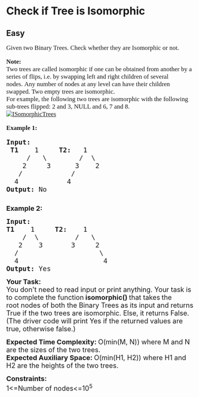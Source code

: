 # Check if Tree is Isomorphic
## Easy
<div class="problems_problem_content__Xm_eO" speechify-initial-font-family="Roboto, sans-serif" speechify-initial-font-size="16px"><p speechify-initial-font-family="urw-din" speechify-initial-font-size="17px" style="font-family: urw-din; font-size: 17px;"><span style="font-size: 17px; font-family: urw-din;" speechify-initial-font-family="urw-din" speechify-initial-font-size="17px">Given two&nbsp;Binary Trees. Check whether they are&nbsp;Isomorphic or not.</span></p>
<p speechify-initial-font-family="urw-din" speechify-initial-font-size="17px" style="font-family: urw-din; font-size: 17px;"><span style="font-size: 17px; font-family: urw-din;" speechify-initial-font-family="urw-din" speechify-initial-font-size="17px"><strong speechify-initial-font-family="urw-din" speechify-initial-font-size="17px" style="font-family: urw-din; font-size: 17px;">Note:&nbsp;</strong><br speechify-initial-font-family="urw-din" speechify-initial-font-size="17px" style="font-family: urw-din; font-size: 17px;">Two trees are called isomorphic if one can be obtained from another by a series of flips, i.e. by swapping left and right children of several nodes.&nbsp;Any number of nodes at any level can have their children swapped. Two empty trees are isomorphic.<br speechify-initial-font-family="urw-din" speechify-initial-font-size="17px" style="font-family: urw-din; font-size: 17px;">For example, the following two trees are isomorphic with the following sub-trees flipped: 2 and 3, NULL and 6, 7 and 8.<br speechify-initial-font-family="urw-din" speechify-initial-font-size="17px" style="font-family: urw-din; font-size: 17px;"><a href="https://media.geeksforgeeks.org/wp-content/cdn-uploads/ISomorphicTrees-e1368593305854.png" speechify-initial-font-family="urw-din" speechify-initial-font-size="17px" style="font-family: urw-din; font-size: 17px;"><img src="https://media.geeksforgeeks.org/wp-content/cdn-uploads/ISomorphicTrees-e1368593305854.png" alt="ISomorphicTrees" speechify-initial-font-family="urw-din" speechify-initial-font-size="17px" style="font-family: urw-din; font-size: 17px;"></a></span></p>
<p speechify-initial-font-family="urw-din" speechify-initial-font-size="17px" style="font-family: urw-din; font-size: 17px;"><span style="font-size: 17px; font-family: urw-din;" speechify-initial-font-family="urw-din" speechify-initial-font-size="17px"><strong speechify-initial-font-family="urw-din" speechify-initial-font-size="17px" style="font-family: urw-din; font-size: 17px;">Example 1:</strong></span></p>
<pre speechify-initial-font-family="urw-din" speechify-initial-font-size="17px"><span style="font-size: 18px;" speechify-initial-font-family="urw-din" speechify-initial-font-size="17px"><strong speechify-initial-font-family="urw-din" speechify-initial-font-size="17px">Input:
 T1    </strong>1     <strong speechify-initial-font-family="urw-din" speechify-initial-font-size="17px">T2:</strong>   1
&nbsp;    /   \        /  \
&nbsp;   2     3      3    2
&nbsp;  /            /
&nbsp; 4<strong speechify-initial-font-family="urw-din" speechify-initial-font-size="17px">&nbsp;           </strong>4<strong speechify-initial-font-family="urw-din" speechify-initial-font-size="17px">
Output: </strong>No
</span>
</pre>
<p speechify-initial-font-family="urw-din" speechify-initial-font-size="17px"><span style="font-size: 18px;" speechify-initial-font-family="urw-din" speechify-initial-font-size="17px"><strong speechify-initial-font-family="urw-din" speechify-initial-font-size="17px">Example 2:</strong></span></p>
<pre speechify-initial-font-family="urw-din" speechify-initial-font-size="17px"><span style="font-size: 18px;" speechify-initial-font-family="urw-din" speechify-initial-font-size="17px"><strong speechify-initial-font-family="urw-din" speechify-initial-font-size="17px">Input:
T1    </strong>1     <strong speechify-initial-font-family="urw-din" speechify-initial-font-size="17px">T2:</strong>    1
&nbsp;   /  \         /   \
&nbsp;  2    3       3     2
&nbsp; /                    \
&nbsp; 4<strong speechify-initial-font-family="urw-din" speechify-initial-font-size="17px">&nbsp;                    </strong>4<strong speechify-initial-font-family="urw-din" speechify-initial-font-size="17px">
Output: </strong>Yes
</span></pre>
<p speechify-initial-font-family="urw-din" speechify-initial-font-size="17px"><span style="font-size: 18px;" speechify-initial-font-family="urw-din" speechify-initial-font-size="17px"><strong speechify-initial-font-family="urw-din" speechify-initial-font-size="17px">Your Task:</strong><br speechify-initial-font-family="urw-din" speechify-initial-font-size="17px">You don't need to read input or print anything. Your task is to complete the function<strong speechify-initial-font-family="urw-din" speechify-initial-font-size="17px"> isomorphic() </strong>that takes<strong speechify-initial-font-family="urw-din" speechify-initial-font-size="17px">&nbsp;</strong>the root&nbsp;nodes of both the Binary Trees as its input&nbsp;and returns True if the two trees are isomorphic. Else, it returns False. (The driver code will print Yes if the returned values are true, otherwise false.)</span></p>
<p speechify-initial-font-family="urw-din" speechify-initial-font-size="17px"><span style="font-size: 18px;" speechify-initial-font-family="urw-din" speechify-initial-font-size="17px"><strong speechify-initial-font-family="urw-din" speechify-initial-font-size="17px">Expected Time Complexity:&nbsp;</strong>O(min(M, N)) where M and N are the sizes of the two trees.<br speechify-initial-font-family="urw-din" speechify-initial-font-size="17px"><strong speechify-initial-font-family="urw-din" speechify-initial-font-size="17px">Expected Auxiliary Space:&nbsp;</strong>O(min(H1, H2)) where H1 and H2 are the heights of the two trees.</span></p>
<p speechify-initial-font-family="urw-din" speechify-initial-font-size="17px"><span style="font-size: 18px;" speechify-initial-font-family="urw-din" speechify-initial-font-size="17px"><strong speechify-initial-font-family="urw-din" speechify-initial-font-size="17px">Constraints:</strong><br speechify-initial-font-family="urw-din" speechify-initial-font-size="17px">1&lt;=Number of nodes&lt;=10<sup speechify-initial-font-family="urw-din" speechify-initial-font-size="17px">5</sup></span></p></div>